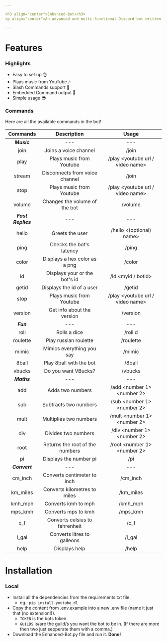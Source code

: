 ```yaml
---

<h3 align="center">Enhanced-Bot</h3>
<p align="center">An advanced and multi-functional Discord bot written in Python.</p>

---
```


# Features

### Highlights

- Easy to set up 👌
- Plays music from YouTube 🎶
- Slash Commands support 🤖
- Embedded Command output 🌌
- Simple usage 😎

### Commands

Here are all the available commands in the bot!

| **Commands**      | **Description**                | **Usage**                         |
|     :---:         |     :---:                      |     :---:                         |
| ***Music***       | ---                            | ---
| join              | Joins a voice channel          | /join <voice cannel>              |
| play              | Plays music from Youtube       | /play <youtube url / video  name> |
| stream            | Disconnects from voice channel | /join <voice cannel>              |
| stop              | Plays music from Youtube       | /play <youtube url / video  name> |
| volume            | Changes the volume of the bot  | /volume <percentage of volume>    |
| ***Fast Replies***| ---                            | ---
| hello             | Greets the user                | /hello <(optional) name>          |
| ping              | Checks the bot's latency       | /ping                             |
| color             | Displays a hex color as a png  | /color <hex color code>           |
| id                | Displays your or the bot's id  | /id <myid / botid>                |
| getid             | Displays the id of a user      | /getid <mention user>             |
| stop              | Plays music from Youtube       | /play <youtube url / video  name> |
| version           | Get info about the version     | /version                          |
| ***Fun***         | ---                            | ---
| roll              | Rolls a dice                   | /roll <dice>d<sides>              |
| roulette          | Play russian roulette          | /roulette                         |
| mimic             | Mimics everything you say      | /mimic <something>                |
| 8ball             | Play 8ball with the bot        | /8ball <question>                 |
| vbucks            | Do you want VBucks?            | /vbucks                           |
| ***Maths***       | ---                            | ---
| add               | Adds two numbers               | /add <number 1> <number 2>        |
| sub               | Subtracts two numbers          | /sub <number 1> <number 2>        |
| mult              | Multiplies two numbers         | /mult <number 1> <number 2>       |
| div               | Divides two numbers            | /div <number 1> <number 2>        |
| root              | Returns the root of the numbers| /root <number 1> <number 2>       |
| pi                | Displays the number pi         | /pi                               |
| ***Convert***     | ---                            | ---
| cm_inch           | Converts centimeter to inch    | /cm_inch <number>                 |
| km_miles          | Converts kilometres to miles   | /km_miles <number>                |
| kmh_mph           | Converts kmh to mph            | /kmh_mph <number>                 |
| mps_kmh           | Converts mps to kmh            | /mps_kmh <number>                 |
| c_f               | Converts celsius to fahrenheit | /c_f <number>                     |
| l_gal             | Converts litres to galleons    | /l_gal <number>                   |
| help              | Displays help                  | /help <options>                   |
  
# Installation

### Local
  
- Install all the dependencies from the requirements.txt file.
  - eg.: `pip install youtube_dl`
- Copy the content from .env.example into a new .env file (name it just that (no extension!)).
  - `TOKEN` is the bots token.
  - `GUILDS` is/are the guild/s you want the bot to be in. (If there are more then two just sepperate them with a comma.)
- Download the Enhanced-Bot.py file and run it.  **Done!**
